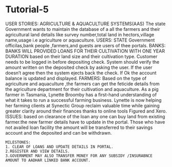 # Tutorial-5

USER STORIES:
    AGRICULTURE & AQUACULTURE SYSTEMS(AAS)
      The state Government wants to maintain the database of a all the farmers and their agricultural land details like survey number,total land in hectors,village name,usage i.e
      agriculture or aquaculture.
  USERS:
    STATE Government officilas,bank people ,farmers,and guests are users of thee portals.
  BANKS:
     BANKS WILL PROVIDED LOANS FOR THEIR CULTIVATION WITH ONE YEAR DURATION based on their land size and their cultivation type.
     Customer needs to be logged in before depositing check.
    System should verify the amount written on the deposited check by asking the user.
    If the user doesn’t agree then the system ejects back the check.
    If Ok the account balance is updated and displayed.
  FARMERS:
     Based on the type of agriculture and aquaculture ,the farmers can get the feticide details from the agriculture department for their cultivation and aquaculture.
     As a pig farmer in Tasmania, Lynette Broomby has a first-hand understanding of what it takes to run a successful farming business.
     Lynette is now helping her farming clients at Synectic Group reclaim valuable time while gaining greater clarity around their finances thanks to online tools Figured and Xero.
  ISSUES:
        based on clearance of the loan any one can buy land from existing farmer.the new farmer details have to update in the portal.
        Those who have not availed loan facility the amount will be transferred to their savings account and the deposited and can be withdrawn.
        
    MILESTONES:
    1. CLEAR OF LOANS AND UPDATE DETAILS IN PORTAL.
    2.REGISTER AND VIEW DETAILS.
    3.GOVERNMENT MAY ALSO TRANSFER MONEY FOR ANY SUBSIDY /INSURABNCE AMOUNT TO AADHAR LINKED BANK ACCOUNT.
